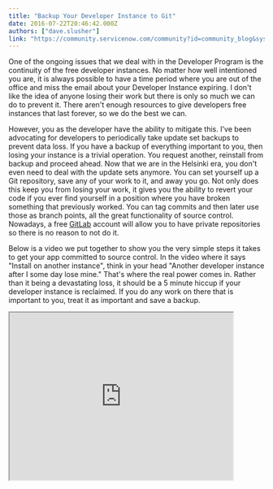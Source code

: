 ```yaml
---
title: "Backup Your Developer Instance to Git"
date: 2016-07-22T20:46:42.000Z
authors: ["dave.slusher"]
link: "https://community.servicenow.com/community?id=community_blog&sys_id=dbbc6e25dbd0dbc01dcaf3231f9619af"
---
```

<p>One of the ongoing issues that we deal with in the Developer Program is the continuity of the free developer instances. No matter how well intentioned you are, it is always possible to have a time period where you are out of the office and miss the email about your Developer Instance expiring. I don't like the idea of anyone losing their work but there is only so much we can do to prevent it. There aren't enough resources to give developers free instances that last forever, so we do the best we can.</p><p></p><p>However, you as the developer have the ability to mitigate this. I've been advocating for developers to periodically take update set backups to prevent data loss. If you have a backup of everything important to you, then losing your instance is a trivial operation. You request another, reinstall from backup and proceed ahead. Now that we are in the Helsinki era, you don't even need to deal with the update sets anymore. You can set yourself up a Git repository, save any of your work to it, and away you go. Not only does this keep you from losing your work, it gives you the ability to revert your code if you ever find yourself in a position where you have broken something that previously worked. You can tag commits and then later use those as branch points, all the great functionality of source control. Nowadays, a free <a title="bout.gitlab.com/" href="https://about.gitlab.com/">GitLab</a> account will allow you to have private repositories so there is no reason to not do it.</p><p></p><p>Below is a video we put together to show you the very simple steps it takes to get your app committed to source control. In the video where it says "Install on another instance", think in your head "Another developer instance after I some day lose mine." That's where the real power comes in. Rather than it being a devastating loss, it should be a 5 minute hiccup if your developer instance is reclaimed. If you do any work on there that is important to you, treat it as important and save a backup.</p><p></p><p></p><p><iframe src="https://youtube.com/embed/RYnSfa-Q_wI" width="440" height="330"/></p>